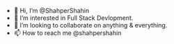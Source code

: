 - 👋 Hi, I’m @ShahperShahin
- 👀 I’m interested in Full Stack Devlopment.
- 💞️ I’m looking to collaborate on anything & everything.
- 📫 How to reach me @shahpershahin

<!---
ShahperShahin/ShahperShahin is a ✨ special ✨ repository because its `README.md` (this file) appears on your GitHub profile.
You can click the Preview link to take a look at your changes.
--->

